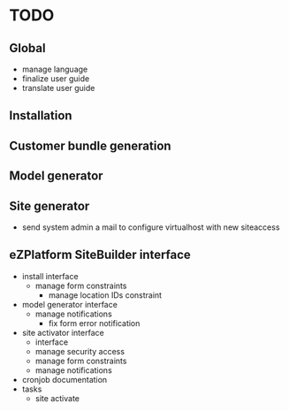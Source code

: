 # TODO

## Global

* manage language
* finalize user guide
* translate user guide

## Installation

## Customer bundle generation 

## Model generator

## Site generator

* send system admin a mail to configure virtualhost with new siteaccess

## eZPlatform  SiteBuilder interface

* install interface
  * manage form constraints
    * manage location IDs constraint
* model generator interface
  * manage notifications
    * fix form error notification
* site activator interface
  * interface
  * manage security access
  * manage form constraints
  * manage notifications
* cronjob documentation
* tasks
  * site activate



